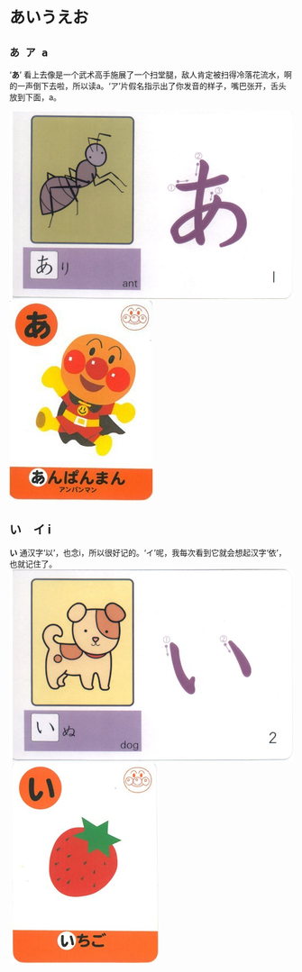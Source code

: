 # あいうえお

## `あ ア a`   
‘**あ**’ 看上去像是一个武术高手施展了一个扫堂腿，敌人肯定被扫得冷落花流水，啊的一声倒下去啦，所以读a。‘ア’片假名指示出了你发音的样子，嘴巴张开，舌头放到下面，a。  

![あ](/images/cards/あ.jpeg)
![a](/images/cards/a.jpg)

## い　イ i 
**い** 通汉字‘以’，也念i，所以很好记的。‘イ’呢，我每次看到它就会想起汉字‘依’，也就记住了。
![い](/images/cards/い.jpeg)
![い](/images/cards/い.jpg)